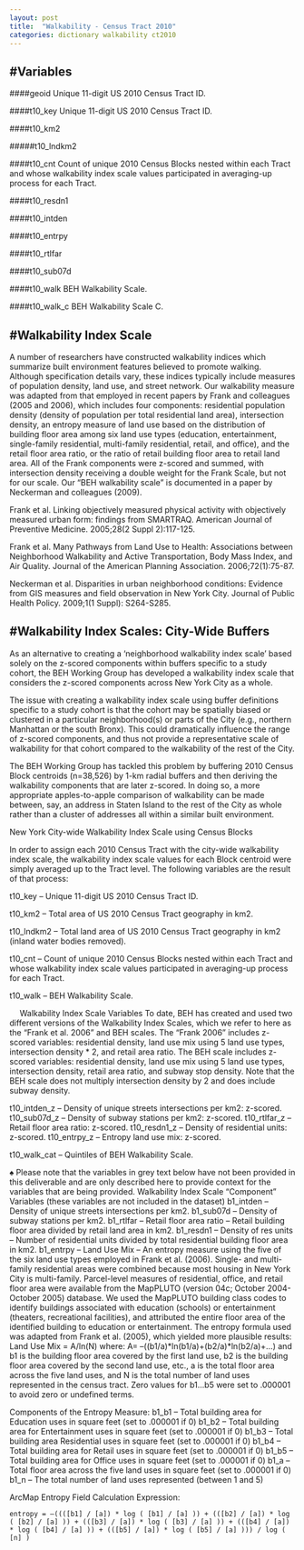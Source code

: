 ```yaml
---
layout: post
title:  "Walkability - Census Tract 2010"
categories: dictionary walkability ct2010
---
```


#Variables
---

####geoid
Unique 11-digit US 2010 Census Tract ID.

####t10_key
Unique 11-digit US 2010 Census Tract ID.

####t10_km2

#####t10_lndkm2

####t10_cnt
Count of unique 2010 Census Blocks nested within each Tract and whose walkability index scale values participated in averaging-up process for each Tract.

####t10_resdn1

####t10_intden

####t10_entrpy

####t10_rtlfar

####t10_sub07d

####t10_walk
BEH Walkability Scale.

####t10_walk_c
BEH Walkability Scale C.

#Walkability Index Scale
---
A number of researchers have constructed walkability indices which summarize built environment features believed to promote walking. Although specification details vary, these indices typically include measures of population density, land use, and street network. Our walkability measure was adapted from that employed in recent papers by Frank and colleagues (2005 and 2006), which includes four components: residential population density (density of population per total residential land area), intersection density, an entropy measure of land use based on the distribution of building floor area among six land use types (education, entertainment, single-family residential, multi-family residential, retail, and office), and the retail floor area ratio, or the ratio of retail building floor area to retail land area. All of the Frank components were z-scored and summed, with intersection density receiving a double weight for the Frank Scale, but not for our scale. Our “BEH walkability scale” is documented in a paper by Neckerman and colleagues (2009). Frank et al. Linking objectively measured physical activity with objectively measured urban form: findings from SMARTRAQ. American Journal of Preventive Medicine. 2005;28(2 Suppl 2):117-125.Frank et al. Many Pathways from Land Use to Health: Associations between Neighborhood Walkability and Active Transportation, Body Mass Index, and Air Quality. Journal of the American Planning Association. 2006;72(1):75-87.Neckerman et al. Disparities in urban neighborhood conditions: Evidence from GIS measures and field observation in New York City. Journal of Public Health Policy. 2009;1(1 Suppl): S264-S285.#Walkability Index Scales: City-Wide Buffers
---
As an alternative to creating a ‘neighborhood walkability index scale’ based solely on the z-scored components within buffers specific to a study cohort, the BEH Working Group has developed a walkability index scale that considers the z-scored components across New York City as a whole.The issue with creating a walkability index scale using buffer definitions specific to a study cohort is that the cohort may be spatially biased or clustered in a particular neighborhood(s) or parts of the City (e.g., northern Manhattan or the south Bronx). This could dramatically influence the range of z-scored components, and thus not provide a representative scale of walkability for that cohort compared to the walkability of the rest of the City.The BEH Working Group has tackled this problem by buffering 2010 Census Block centroids (n=38,526) by 1-km radial buffers and then deriving the walkability components that are later z-scored. In doing so, a more appropriate apples-to-apple comparison of walkability can be made between, say, an address in Staten Island to the rest of the City as whole rather than a cluster of addresses all within a similar built environment.	 New York City-wide Walkability Index Scale using Census BlocksIn order to assign each 2010 Census Tract with the city-wide walkability index scale, the walkability index scale values for each Block centroid were simply averaged up to the Tract level. The following variables are the result of that process:t10_key – Unique 11-digit US 2010 Census Tract ID.t10_km2 – Total area of US 2010 Census Tract geography in km2.t10_lndkm2 – Total land area of US 2010 Census Tract geography in km2 (inland water bodies removed).t10_cnt – Count of unique 2010 Census Blocks nested within each Tract and whose walkability index scale values participated in averaging-up process for each Tract.t10_walk – BEH Walkability Scale. Walkability Index Scale VariablesTo date, BEH has created and used two different versions of the Walkability Index Scales, which we refer to here as the “Frank et al. 2006” and BEH scales. The “Frank 2006” includes z-scored variables: residential density, land use mix using 5 land use types, intersection density * 2, and retail area ratio. The BEH scale includes z-scored variables: residential density, land use mix using 5 land use types, intersection density, retail area ratio, and subway stop density.  Note that the BEH scale does not multiply intersection density by 2 and does include subway density.t10_intden_z – Density of unique streets intersections per km2: z-scored.t10_sub07d_z – Density of subway stations per km2: z-scored.t10_rtlfar_z – Retail floor area ratio: z-scored.t10_resdn1_z – Density of residential units: z-scored.t10_entrpy_z – Entropy land use mix: z-scored.t10_walk_cat – Quintiles of BEH Walkability Scale.♠ Please note that the variables in grey text below have not been provided in this deliverable and are only described here to provide context for the variables that are being provided.Walkability Index Scale “Component” Variables (these variables are not included in the dataset)b1_intden – Density of unique streets intersections per km2.b1_sub07d – Density of subway stations per km2.b1_rtlfar – Retail floor area ratio – Retail building floor area divided by retail land area in km2.b1_resdn1 – Density of res units – Number of residential units divided by total residential building floor area in km2.b1_entrpy – Land Use Mix – An entropy measure using the five of the six land use types employed in Frank et al. (2006).  Single- and multi-family residential areas were combined because most housing in New York City is multi-family.  Parcel-level measures of residential, office, and retail floor area were available from the MapPLUTO (version 04c; October 2004-October 2005) database.  We used the MapPLUTO building class codes to identify buildings associated with education (schools) or entertainment (theaters, recreational facilities), and attributed the entire floor area of the identified building to education or entertainment.  The entropy formula used was adapted from Frank et al. (2005), which yielded more plausible results:  Land Use Mix = A/ln(N) where: A= –((b1/a)*ln(b1/a)+(b2/a)*ln(b2/a)+…) and b1 is the building floor area covered by the first land use, b2 is the building floor area covered by the second land use, etc., a is the total floor area across the five land uses, and N is the total number of land uses represented in the census tract. Zero values for b1…b5 were set to .000001 to avoid zero or undefined terms.Components of the Entropy Measure:b1_b1 – Total building area for Education uses in square feet (set to .000001 if 0)b1_b2 – Total building area for Entertainment uses in square feet (set to .000001 if 0)b1_b3 – Total building area Residential uses in square feet (set to .000001 if 0)b1_b4 – Total building area for Retail uses in square feet (set to .000001 if 0)b1_b5 – Total building area for Office uses in square feet (set to .000001 if 0)b1_a – Total floor area across the five land uses in square feet (set to .000001 if 0)b1_n – The total number of land uses represented (between 1 and 5)ArcMap Entropy Field Calculation Expression:
	entropy = –((([b1] / [a]) * log ( [b1] / [a] )) + (([b2] / [a]) * log ( [b2] / [a] )) + (([b3] / [a]) * log ( [b3] / [a] )) + (([b4] / [a]) * log ( [b4] / [a] )) + (([b5] / [a]) * log ( [b5] / [a] ))) / log ( [n] )
	 